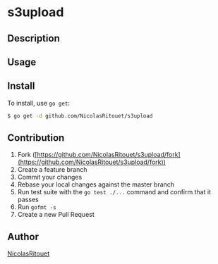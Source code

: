 # s3upload



## Description

## Usage

## Install

To install, use `go get`:

```bash
$ go get -d github.com/NicolasRitouet/s3upload
```

## Contribution

1. Fork ([https://github.com/NicolasRitouet/s3upload/fork](https://github.com/NicolasRitouet/s3upload/fork))
1. Create a feature branch
1. Commit your changes
1. Rebase your local changes against the master branch
1. Run test suite with the `go test ./...` command and confirm that it passes
1. Run `gofmt -s`
1. Create a new Pull Request

## Author

[NicolasRitouet](https://github.com/NicolasRitouet)
